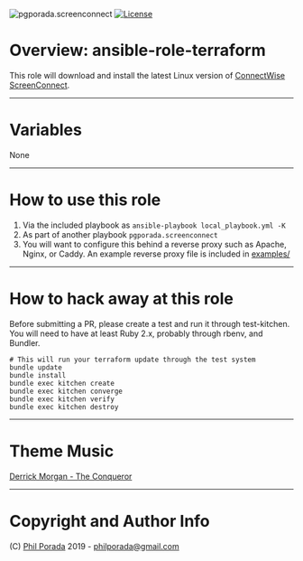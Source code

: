 ![pgporada.screenconnect](https://img.shields.io/badge/role-pgporada.screenconnect-blue.svg)
[![License](https://img.shields.io/badge/license-GPLv2-brightgreen.svg)](LICENSE)

# Overview: ansible-role-terraform
This role will download and install the latest Linux version of [ConnectWise ScreenConnect](https://www.connectwise.com/software/control/download).

- - - -

# Variables

None

- - - -

# How to use this role

1. Via the included playbook as `ansible-playbook local_playbook.yml -K`
1. As part of another playbook `pgporada.screenconnect`
1. You will want to configure this behind a reverse proxy such as Apache, Nginx, or Caddy. An example reverse proxy file is included in [examples/](examples/reverseproxy/)

- - - -
# How to hack away at this role
Before submitting a PR, please create a test and run it through test-kitchen. You will need to have at least Ruby 2.x, probably through rbenv, and Bundler.

    # This will run your terraform update through the test system
    bundle update
    bundle install
    bundle exec kitchen create
    bundle exec kitchen converge
    bundle exec kitchen verify
    bundle exec kitchen destroy

- - - -
# Theme Music
[Derrick Morgan - The Conqueror](https://www.youtube.com/watch?v=OVmuRgn0LRI)

- - - -

# Copyright and Author Info

(C) [Phil Porada](https://philporada.com) 2019 - philporada@gmail.com
